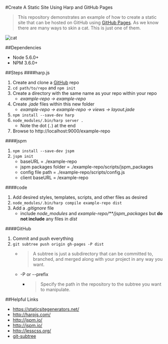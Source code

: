 #Create A Static Site Using Harp and GitHub Pages

> This repository demonstrates an example of how to create a static site that can be hosted on GitHub using [GitHub Pages](http://pages.github.com).  As we know there are many ways to skin a cat.  This is just one of them.

![cat](http://cache2.artprintimages.com/p/LRG/65/6598/3XS2100Z/art-print/leo-cullum-just-how-many-ways-are-there-to-skin-a-cat-cartoon.jpg)

##Dependencies
- Node 5.6.0+
- NPM 3.6.0+

##Steps
####harp.js
1. Create and clone a [GitHub](http://github.com) repo
1. `cd path/to/repo` and `npm init`
1. Create a directory with the same name as your repo within your repo
    - *example-repo -> example-repo*
1. Create *.jade* files within this new folder
    - *example-repo -> example-repo -> views -> layout.jade*
1. `npm install --save-dev harp`
1. `node_modules/.bin/harp server .`
    - Note the dot (`.`) at the end
1. Browse to http://localhost:9000/example-repo

####jspm
1. `npm install --save-dev jspm`
1. `jspm init`
    - baseURL = ./example-repo
    - jspm packages folder = ./example-repo/scripts/jspm_packages
    - config file path = ./example-repo/scripts/config.js
    - client baseURL = /example-repo

####code
1. Add desired styles, templates, scripts, and other files as desired
1. `node_modules/.bin/harp compile example-repo dist`
1. Add a *.gitignore* file
    - include *node_modules* and *example-repo/**/jspm_packages* but **do not include** any files in *dist*

####GitHub
1. Commit and push everything
1. `git subtree push origin gh-pages -P dist`
    - > A subtree is just a subdirectory that can be
committed to, branched, and merged along with your project in
any way you want.
    - -P or --prefix
        - > Specify the path in the repository to the subtree you
	want to manipulate.

##Helpful Links
- https://staticsitegenerators.net/
- http://harpjs.com/
- http://jspm.io/
- http://jspm.io/
- http://lesscss.org/
- [git-subtree](https://github.com/git/git/blob/master/contrib/subtree/git-subtree.txt)